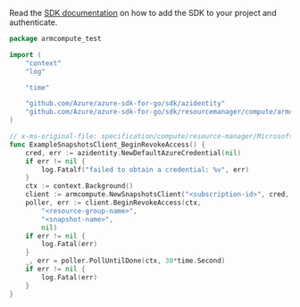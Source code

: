 Read the [SDK documentation](https://github.com/Azure/azure-sdk-for-go/blob/sdk%2Fresourcemanager%2Fcompute%2Farmcompute%2Fv0.4.0/sdk/resourcemanager/compute/armcompute/README.md) on how to add the SDK to your project and authenticate.

```go
package armcompute_test

import (
	"context"
	"log"

	"time"

	"github.com/Azure/azure-sdk-for-go/sdk/azidentity"
	"github.com/Azure/azure-sdk-for-go/sdk/resourcemanager/compute/armcompute"
)

// x-ms-original-file: specification/compute/resource-manager/Microsoft.Compute/stable/2021-08-01/examples/EndGetAccessSnapshot.json
func ExampleSnapshotsClient_BeginRevokeAccess() {
	cred, err := azidentity.NewDefaultAzureCredential(nil)
	if err != nil {
		log.Fatalf("failed to obtain a credential: %v", err)
	}
	ctx := context.Background()
	client := armcompute.NewSnapshotsClient("<subscription-id>", cred, nil)
	poller, err := client.BeginRevokeAccess(ctx,
		"<resource-group-name>",
		"<snapshot-name>",
		nil)
	if err != nil {
		log.Fatal(err)
	}
	_, err = poller.PollUntilDone(ctx, 30*time.Second)
	if err != nil {
		log.Fatal(err)
	}
}
```
